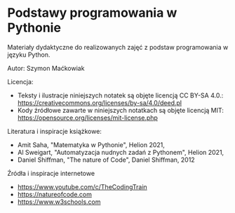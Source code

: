 # Podstawy programowania w Pythonie

Materiały dydaktyczne do realizowanych zajęć z podstaw programowania w języku Python.

Autor: Szymon Maćkowiak

Licencja: 
- Teksty i ilustracje niniejszych notatek są objęte licencją CC BY-SA 4.0.: https://creativecommons.org/licenses/by-sa/4.0/deed.pl
- Kody źródłowe zawarte w niniejszych notatkach są objęte licencją MIT: https://opensource.org/licenses/mit-license.php

Literatura i inspiracje książkowe:
- Amit Saha, "Matematyka w Pythonie", Helion 2021,
- Al Sweigart, "Automatyzacja nudnych zadań z Pythonem", Helion 2021,
- Daniel Shiffman, "The nature of Code", Daniel Shiffman, 2012

Źródła i inspiracje internetowe
- https://www.youtube.com/c/TheCodingTrain
- https://natureofcode.com
- https://www.w3schools.com
